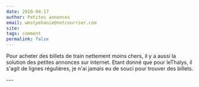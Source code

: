 ```yaml
---
date: 2010-04-17
author: Petites annonces
email: wmstpehanie@netcourrier.com
site: 
tags: comment
permalink: false
---
```


<p>Pour acheter des billets de train nettement moins chers, il y a aussi la solution des petites annonces sur internet. Etant donné que pour leThalys, il s'agit de lignes régulières, je n'ai jamais eu de souci pour trouver des billets.</p>
<!-- spam http://www.bricatroc.com ? -->
---